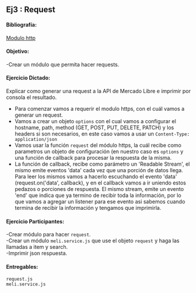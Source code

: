 ## Ej3 : Request

#### Bibliografía:

[Modulo http](https://nodejs.org/api/http.html#http_http_get_options_callback)

#### Objetivo:

-Crear un módulo que permita hacer requests.

#### Ejercicio Dictado:  
Explicar como generar una request a la API de Mercado Libre e imprimir por consola el resultado.

- Para comenzar vamos a requerir el modulo https, con el cuál vamos a generar un request.
- Vamos a crear un objeto `options` con el cual vamos a configurar el hostname, path, method (GET, POST, PUT, DELETE, PATCH) y los headers si son necesarios, en este caso vamos a usar un `Content-Type: application/json`
- Vamos usar la función `request` del módulo https, la cuál recibe como parametros un objeto de configuración (en nuestro caso es `options` y una función de callback para procesar la respuesta de la misma.
- La función de callback, recibe como parámetro un 'Readable Stream', el mismo emite eventos 'data' cada vez que una porción de datos llega. Para leer los mismos vamos a hacerlo escuchando el evento 'data' (request.on('data', callback), y en el callback vamos a ir uniendo estos pedazos o porciones de respuesta. El mismo stream, emite un evento 'end' que indica que ya termino de recibir toda la información, por lo que vamos a agregar un listener para ese evento asi sabemos cuando termina de recibir la información y tengamos que imprimirla.

#### Ejercicio Participantes:   
-Crear módulo para hacer `request`.  
-Crear un módulo `meli.service.js` que use el objeto `request` y haga las llamadas a item y search.  
-Imprimir json respuesta.  

#### Entregables: 
`request.js`  
`meli.service.js`
